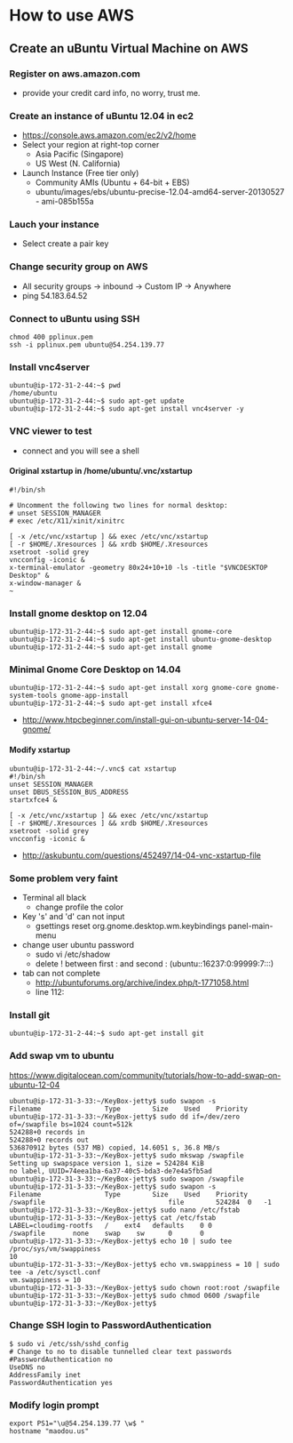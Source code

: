 
# How to use AWS

## Create an uBuntu Virtual Machine on AWS

### Register on aws.amazon.com
* provide your credit card info, no worry, trust me.

### Create an instance of uBuntu 12.04 in ec2
* https://console.aws.amazon.com/ec2/v2/home
* Select your region at right-top corner
  - Asia Pacific (Singapore)
  - US West (N. California)
* Launch Instance (Free tier only)
  - Community AMIs (Ubuntu + 64-bit + EBS)
  - ubuntu/images/ebs/ubuntu-precise-12.04-amd64-server-20130527 - ami-085b155a

### Lauch your instance
* Select create a pair key

### Change security group on AWS
* All security groups -> inbound -> Custom IP -> Anywhere 
* ping 54.183.64.52

### Connect to uBuntu using SSH
    chmod 400 pplinux.pem 
    ssh -i pplinux.pem ubuntu@54.254.139.77

### Install vnc4server
    ubuntu@ip-172-31-2-44:~$ pwd
    /home/ubuntu
    ubuntu@ip-172-31-2-44:~$ sudo apt-get update
    ubuntu@ip-172-31-2-44:~$ sudo apt-get install vnc4server -y

### VNC viewer to test
* connect and you will see a shell

#### Original xstartup in /home/ubuntu/.vnc/xstartup
    #!/bin/sh
    
    # Uncomment the following two lines for normal desktop:
    # unset SESSION_MANAGER
    # exec /etc/X11/xinit/xinitrc
    
    [ -x /etc/vnc/xstartup ] && exec /etc/vnc/xstartup
    [ -r $HOME/.Xresources ] && xrdb $HOME/.Xresources
    xsetroot -solid grey
    vncconfig -iconic &
    x-terminal-emulator -geometry 80x24+10+10 -ls -title "$VNCDESKTOP Desktop" &
    x-window-manager &
    ~           
    
### Install gnome desktop on 12.04
    ubuntu@ip-172-31-2-44:~$ sudo apt-get install gnome-core
    ubuntu@ip-172-31-2-44:~$ sudo apt-get install ubuntu-gnome-desktop 
    ubuntu@ip-172-31-2-44:~$ sudo apt-get install gnome
    
### Minimal Gnome Core Desktop on 14.04
    ubuntu@ip-172-31-2-44:~$ sudo apt-get install xorg gnome-core gnome-system-tools gnome-app-install
    ubuntu@ip-172-31-2-44:~$ sudo apt-get install xfce4

* http://www.htpcbeginner.com/install-gui-on-ubuntu-server-14-04-gnome/

#### Modify xstartup
    ubuntu@ip-172-31-2-44:~/.vnc$ cat xstartup
    #!/bin/sh
    unset SESSION_MANAGER
    unset DBUS_SESSION_BUS_ADDRESS
    startxfce4 &
    
    [ -x /etc/vnc/xstartup ] && exec /etc/vnc/xstartup
    [ -r $HOME/.Xresources ] && xrdb $HOME/.Xresources
    xsetroot -solid grey
    vncconfig -iconic &

* http://askubuntu.com/questions/452497/14-04-vnc-xstartup-file

### Some problem very faint
* Terminal all black
    - change profile the color
* Key 's' and 'd' can not input
    - gsettings reset org.gnome.desktop.wm.keybindings panel-main-menu
* change user ubuntu password
    - sudo vi /etc/shadow  
    - delete ! between first : and second :    (ubuntu::16237:0:99999:7:::)
* tab can not complete
    - http://ubuntuforums.org/archive/index.php/t-1771058.html
    - line 112:       <property name="&lt;Super&gt;Tab" type="empty"/>

### Install git
    ubuntu@ip-172-31-2-44:~$ sudo apt-get install git

### Add swap vm to ubuntu
https://www.digitalocean.com/community/tutorials/how-to-add-swap-on-ubuntu-12-04

    ubuntu@ip-172-31-3-33:~/KeyBox-jetty$ sudo swapon -s
    Filename				Type		Size	Used	Priority
    ubuntu@ip-172-31-3-33:~/KeyBox-jetty$ sudo dd if=/dev/zero of=/swapfile bs=1024 count=512k
    524288+0 records in
    524288+0 records out
    536870912 bytes (537 MB) copied, 14.6051 s, 36.8 MB/s
    ubuntu@ip-172-31-3-33:~/KeyBox-jetty$ sudo mkswap /swapfile
    Setting up swapspace version 1, size = 524284 KiB
    no label, UUID=74eea1ba-6a37-40c5-bda3-de7e4a5fb5ad
    ubuntu@ip-172-31-3-33:~/KeyBox-jetty$ sudo swapon /swapfile
    ubuntu@ip-172-31-3-33:~/KeyBox-jetty$ sudo swapon -s
    Filename				Type		Size	Used	Priority
    /swapfile                               file		524284	0	-1
    ubuntu@ip-172-31-3-33:~/KeyBox-jetty$ sudo nano /etc/fstab
    ubuntu@ip-172-31-3-33:~/KeyBox-jetty$ cat /etc/fstab
    LABEL=cloudimg-rootfs	/	 ext4	defaults	0 0
    /swapfile       none    swap    sw      0       0 
    ubuntu@ip-172-31-3-33:~/KeyBox-jetty$ echo 10 | sudo tee /proc/sys/vm/swappiness
    10
    ubuntu@ip-172-31-3-33:~/KeyBox-jetty$ echo vm.swappiness = 10 | sudo tee -a /etc/sysctl.conf
    vm.swappiness = 10
    ubuntu@ip-172-31-3-33:~/KeyBox-jetty$ sudo chown root:root /swapfile 
    ubuntu@ip-172-31-3-33:~/KeyBox-jetty$ sudo chmod 0600 /swapfile
    ubuntu@ip-172-31-3-33:~/KeyBox-jetty$ 

### Change SSH login to PasswordAuthentication
    $ sudo vi /etc/ssh/sshd_config 
    # Change to no to disable tunnelled clear text passwords
    #PasswordAuthentication no
    UseDNS no
    AddressFamily inet
    PasswordAuthentication yes

### Modify login prompt
    export PS1="\u@54.254.139.77 \w$ "
    hostname "maodou.us"
